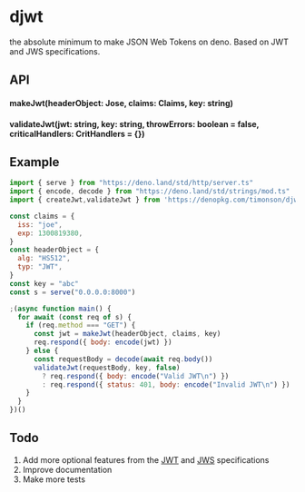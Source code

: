 # djwt

the absolute minimum to make JSON Web Tokens on deno. Based on JWT and JWS
specifications.

## API

#### makeJwt(headerObject: Jose, claims: Claims, key: string)

#### validateJwt(jwt: string, key: string, throwErrors: boolean = false, criticalHandlers: CritHandlers = {})

## Example

```javascript
import { serve } from "https://deno.land/std/http/server.ts"
import { encode, decode } from "https://deno.land/std/strings/mod.ts"
import { createJwt,validateJwt } from 'https://denopkg.com/timonson/djwt/mod.ts'

const claims = {
  iss: "joe",
  exp: 1300819380,
}
const headerObject = {
  alg: "HS512",
  typ: "JWT",
}
const key = "abc"
const s = serve("0.0.0.0:8000")

;(async function main() {
  for await (const req of s) {
    if (req.method === "GET") {
      const jwt = makeJwt(headerObject, claims, key)
      req.respond({ body: encode(jwt) })
    } else {
      const requestBody = decode(await req.body())
      validateJwt(requestBody, key, false)
        ? req.respond({ body: encode("Valid JWT\n") })
        : req.respond({ status: 401, body: encode("Invalid JWT\n") })
    }
  }
})()
```

## Todo

1. Add more optional features from the [JWT](https://tools.ietf.org/html/rfc7519) and
   [JWS](https://www.rfc-editor.org/rfc/rfc7515.html) specifications
2. Improve documentation
3. Make more tests
